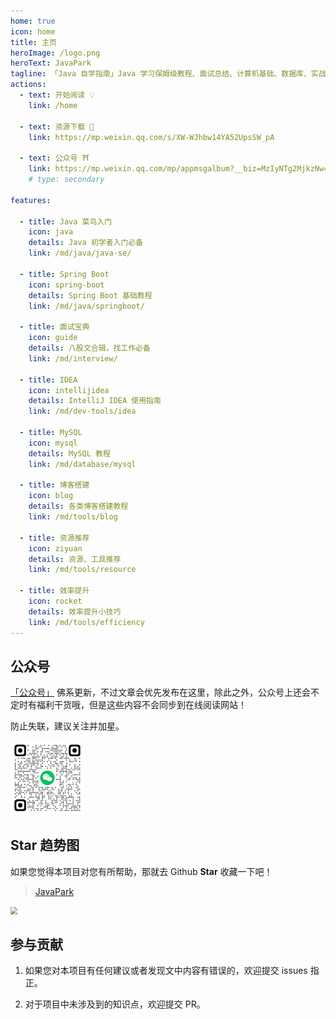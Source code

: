 ```yaml
---
home: true
icon: home
title: 主页
heroImage: /logo.png
heroText: JavaPark
tagline: 「Java 自学指南」Java 学习保姆级教程、面试总结、计算机基础、数据库、实战实践、效率工具、资源分享、程序人生。
actions:
  - text: 开始阅读 💡
    link: /home

  - text: 资源下载 💯
    link: https://mp.weixin.qq.com/s/XW-WJhbw14YA52UpsSW_pA

  - text: 公众号 ⛩
    link: https://mp.weixin.qq.com/mp/appmsgalbum?__biz=MzIyNTg2MjkzNw==&action=getalbum&album_id=2501145320567963650&scene=173&from_msgid=2247496866&from_itemidx=1&count=3&nolastread=1#wechat_redirect
    # type: secondary

features:

  - title: Java 菜鸟入门
    icon: java
    details: Java 初学者入门必备
    link: /md/java/java-se/

  - title: Spring Boot
    icon: spring-boot
    details: Spring Boot 基础教程
    link: /md/java/springboot/

  - title: 面试宝典
    icon: guide
    details: 八股文合辑，找工作必备
    link: /md/interview/

  - title: IDEA
    icon: intellijidea
    details: IntelliJ IDEA 使用指南
    link: /md/dev-tools/idea

  - title: MySQL
    icon: mysql
    details: MySQL 教程
    link: /md/database/mysql

  - title: 博客搭建
    icon: blog
    details: 各类博客搭建教程
    link: /md/tools/blog

  - title: 资源推荐
    icon: ziyuan
    details: 资源、工具推荐
    link: /md/tools/resource

  - title: 效率提升
    icon: rocket
    details: 效率提升小技巧
    link: /md/tools/efficiency
---
```


## 公众号

[「公众号」](./.vuepress/public/personal/wechatpublic.png) 佛系更新，不过文章会优先发布在这里，除此之外，公众号上还会不定时有福利干货哦，但是这些内容不会同步到在线阅读网站！

防止失联，建议关注并加星。

<img src="./.vuepress/public/personal/wechatpublic.png" alt="「公众号」" style="zoom:40%;" />

## Star 趋势图

如果您觉得本项目对您有所帮助，那就去 Github **Star** 收藏一下吧！

>   [JavaPark](https://github.com/cunyu1943/JavaPark)

<img src="https://api.star-history.com/svg?repos=cunyu1943/JavaPark&type=Date" style="zoom:70%;" />

## 参与贡献

1.   如果您对本项目有任何建议或者发现文中内容有错误的，欢迎提交 issues 指正。

2.   对于项目中未涉及到的知识点，欢迎提交 PR。
